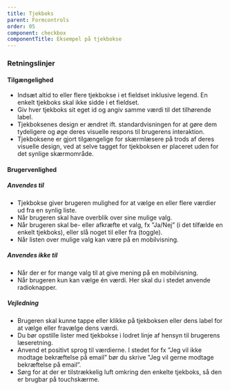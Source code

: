 ```yaml
---
title: Tjekboks
parent: Formcontrols
order: 05
component: checkbox
componentTitle: Eksempel på tjekbokse
---
```


### Retningslinjer

#### Tilgængelighed

- Indsæt altid to eller flere tjekbokse i et fieldset inklusive legend. En enkelt tjekboks skal ikke sidde i et fieldset.
- Giv hver tjekboks sit eget id og angiv samme værdi til det tilhørende label.
- Tjekboksenes design er ændret ift. standardvisningen for at gøre dem tydeligere og øge deres visuelle respons til brugerens interaktion.
- Tjekboksene er gjort tilgængelige for skærmlæsere på trods af deres visuelle design, ved at selve tagget for tjekboksen er placeret uden for det synlige skærmområde.

#### Brugervenlighed

##### Anvendes til

- Tjekbokse giver brugeren mulighed for at vælge en eller flere værdier ud fra en synlig liste.
- Når brugeren skal have overblik over sine mulige valg.
- Når brugeren skal be- eller afkræfte et valg, fx ”Ja/Nej” (i det tilfælde en enkelt tjekboks), eller slå noget til eller fra (toggle).
- Når listen over mulige valg kan være på en mobilvisning.

##### Anvendes ikke til

- Når der er for mange valg til at give mening på en mobilvisning.
- Når brugeren kun kan vælge én værdi. Her skal du i stedet anvende radioknapper.

##### Vejledning

- Brugeren skal kunne tappe eller klikke på tjekboksen eller dens label for at vælge eller fravælge dens værdi.
- Du bør opstille lister med tjekbokse i lodret linje af hensyn til brugerens læseretning.
- Anvend et positivt sprog til værdierne. I stedet for fx ”Jeg vil ikke modtage bekræftelse på email” bør du skrive ”Jeg vil gerne modtage bekræftelse på email”.
- Sørg for at der er tilstrækkelig luft omkring den enkelte tjekboks, så den er brugbar på touchskærme.
